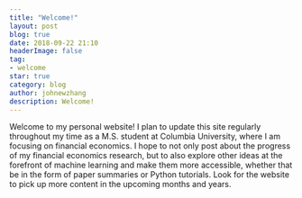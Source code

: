 ```yaml
---
title: "Welcome!"
layout: post
blog: true
date: 2018-09-22 21:10
headerImage: false
tag:
- welcome
star: true
category: blog
author: johnewzhang
description: Welcome!
---
```


Welcome to my personal website! I plan to update this site regularly throughout my time as a M.S. student at Columbia University, where I am focusing on financial economics. I hope to not only post about the progress of my financial economics research, but to also explore other ideas at the forefront of machine learning and make them more accessible, whether that be in the form of paper summaries or Python tutorials. Look for the website to pick up more content in the upcoming months and years.

